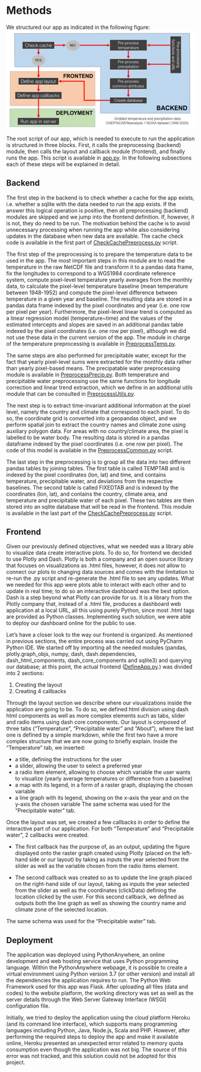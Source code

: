 # Methods

We structured our app as indicated in the following figure:
![alt text](figures/workflow.png?raw=true)

The root script of our app, which is needed to execute to run the application is structured in three blocks. First, it calls the preprocessing (backend) module, then calls the layout and callback module (frontend), and finally runs the app. This script is available in [app.py](https://github.com/carlesmila/GeotechClimateChange/blob/master/app.py). In the following subsections each of these steps will be explained in detail.

## Backend

The first step in the backend is to check whether a cache for the app exists, i.e. whether a sqlite with the data needed to run the app exists. If the answer this logical operation is positive, then all preprocessing (backend) modules are skipped and we jump into the frontend definition. If, however, it is not, they do need to be run. The motivation behind the cache is to avoid unnecessary processing when running the app while also considering updates in the database when new data are available. The cache check code is available in the first part of [CheckCachePreprocess.py](https://github.com/carlesmila/GeotechClimateChange/blob/master/CheckCachePreprocess.py) script.

The first step of the preprocessing is to prepare the temperature data to be used in the app. The most important steps in this module are to read the temperature in the raw NetCDF file and transform it to a pandas data frame, fix the longitudes to correspond to a WGS1984 coordinate reference system, compute pixel-level temperature yearly averages from the monthly data, to calculate the pixel-level temperature baseline (mean temperature between 1948-1952) and compute the pixel-level difference between temperature in a given year and baseline. The resulting data are stored in a pandas data frame indexed by the pixel coordinates and year (i.e. one row per pixel per year). Furthermore, the pixel-level linear trend is computed as a linear regression model (temperature~time) and the values of the estimated intercepts and slopes are saved in an additional pandas table indexed by the pixel coordinates (i.e. one row per pixel), although we did not use these data in the current version of the app. The module in charge of the temperature preprocessing is available in [PreprocessTemp.py](https://github.com/carlesmila/GeotechClimateChange/blob/master/PreprocessTemp.py). 

The same steps are also performed for precipitable water, except for the fact that yearly pixel-level sums were extracted for the monthly data rather than yearly pixel-based means. The precipatable water preprocessing module is available in [PreprocessPrecip.py](https://github.com/carlesmila/GeotechClimateChange/blob/master/PreprocessPrecip.py). Both temperature and precipitable water preprocessing use the same functions for longitude correction and linear trend extraction, which we define in an additional utils module that can be consulted in [PreprocessUtils.py](https://github.com/carlesmila/GeotechClimateChange/blob/master/PreprocessUtils.py).

The next step is to extract time-invariant additional information at the pixel level, namely the country and climate that correspond to each pixel. To do so, the coordinate grid is converted into a geopandas object, and we perform spatial join to extract the country names and climate zone using auxiliary polygon data. For areas with no country/climate area, the pixel is labelled to be water body. The resulting data is stored in a pandas dataframe indexed by the pixel coordinates (i.e. one row per pixel). The code of this model is available in the [PreprocessCommon.py](https://github.com/carlesmila/GeotechClimateChange/blob/master/PreprocessCommon.py) script.

The last step in the preprocessing is to group all the data into two different pandas tables by joining tables. The first table is called TEMPTAB and is indexed by the pixel coordinates (lon, lat) and time, and contains temperature, precipitable water, and deviations from the respective baselines. The second table is called FIXEDTAB and is indexed by the coordinates (lon, lat), and contains the country, climate area, and temperature and precipitable water of each pixel. These two tables are then stored into an sqlite database that will be read in the frontend. This module is available in the last part of the [CheckCachePreprocess.py](https://github.com/carlesmila/GeotechClimateChange/edit/master/documentation/methods.md) script.

## Frontend

Given our previously defined objectives, what we needed was a library able to visualize data create interactive plots. To do so, for frontend we decided to use Plotly and Dash.
Plotly is both a company and an open source library that focuses on visualizations as .html files, however, it does not allow to connect our plots to changing data sources and comes with the limitation to re-run the .py script and re-generate the .html file to see any updates. What we needed for this app were plots able to interact with each other and to update in real time; to do so an interactive dashboard was the best option. Dash is a step beyond what Plotly can provide for us. It is a library from the Plotly company that, instead of a .html file, produces a dashboard web application at a local URL, all this using purely Python, since most .html tags are provided as Python classes. Implementing such solution, we were able to deploy our dashboard online for the public to use.

Let’s have a closer look to the way our frontend is organized.
As mentioned in previous sections, the entire process was carried out using PyCharm Python IDE. We started off by importing all the needed modules (pandas, plotly.graph_objs, numpy, dash, dash.dependencies, dash_html_components, dash_core_components and sqlite3) and querying our database; at this point, the actual frontend ([DefineApp.py](https://github.com/carlesmila/GeotechClimateChange/blob/master/DefineApp.py).) was divided into 2 sections:

1.	Creating the layout
2.	Creating 4 callbacks

Through the layout section we describe where our visualizations inside the application are going to be. To do so, we defined html division using dash html components as well as more complex elements such as tabs, slider and radio items using dash core components.
Our layout is composed of three tabs (“Temperature”, “Precipitable water” and “About”), where the last one is defined by a simple markdown, while the first two have a more complex structure that we are now going to briefly explain.
Inside the “Temperature” tab, we inserted:

- a title, defining the instructions for the user
- a slider, allowing the user to select a preferred year
-	a radio item element, allowing to choose which variable the user wants to visualize (yearly average temperatures or difference from a baseline)
-	a map with its legend, in a form of a raster graph, displaying the chosen variable
-	a line graph with its legend, showing on the x-axis the year and on the y-axis the chosen variable
The same schema was used for the “Precipitable water” tab.

Once the layout was set, we created a few callbacks in order to define the interactive part of our application. For both “Temperature” and “Precipitable water”, 2 callbacks were created.

-	The first callback has the purpose of, as an output, updating the figure displayed onto the raster graph created using Plotly (placed on the left-hand side or our layout) by taking as inputs the year selected from the slider as well as the variable chosen from the radio items element.

-	The second callback was created so as to update the line graph placed on the right-hand side of our layout, taking as inputs the year selected from the slider as well as the coordinates (clickData) defining the location clicked by the user. For this second callback, we defined as outputs both the line graph as well as showing the country name and climate zone of the selected location.

The same schema was used for the “Precipitable water” tab.

## Deployment

The application was deployed using PythonAnywhere, an online development and web hosting service that uses Python programming language. Within the PythonAnywhere webpage, it is possible to create a virtual environment using Python version 3.7 (or other version) and install all the dependencies the application requires to run. The Python Web Framework used for this app was Flask. After uploading all files (data and codes) to the website platform, the working directory was set as well as the server details through the Web Server Gateway Interface (WSGI) configuration file.

Initially, we tried to deploy the application using the cloud platform Heroku (and its command line interface), which supports many programming languages including Python, Java, Node.js, Scala and PHP. However, after performing the required steps to deploy the app and make it available online, Heroku presented an unexpected error related to memory quota consumption even though the application was not big. The source of this error was not tracked, and this solution could not be adopted for this project.
